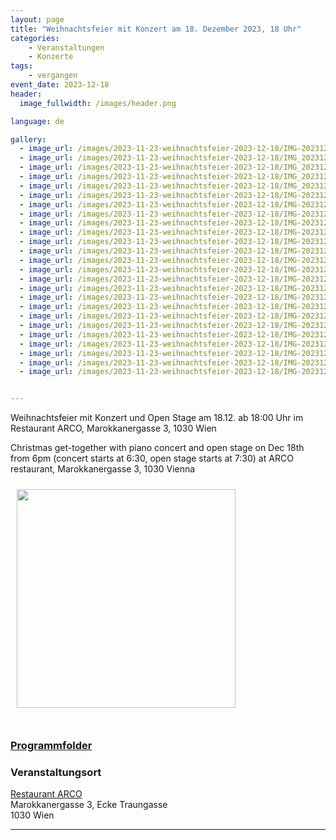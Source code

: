 ```yaml
---
layout: page
title: "Weihnachtsfeier mit Konzert am 18. Dezember 2023, 18 Uhr"
categories:
    - Veranstaltungen
    - Konzerte
tags:
    - vergangen
event_date: 2023-12-18
header:
  image_fullwidth: /images/header.png

language: de

gallery:
  - image_url: /images/2023-11-23-weihnachtsfeier-2023-12-18/IMG-20231218-WA0009.jpg
  - image_url: /images/2023-11-23-weihnachtsfeier-2023-12-18/IMG_20231218_190826.jpg
  - image_url: /images/2023-11-23-weihnachtsfeier-2023-12-18/IMG_20231218_202840.jpg
  - image_url: /images/2023-11-23-weihnachtsfeier-2023-12-18/IMG_20231218_203506.jpg
  - image_url: /images/2023-11-23-weihnachtsfeier-2023-12-18/IMG_20231218_205057.jpg
  - image_url: /images/2023-11-23-weihnachtsfeier-2023-12-18/IMG-20231218-WA0003.jpg
  - image_url: /images/2023-11-23-weihnachtsfeier-2023-12-18/IMG-20231218-WA0006.jpg
  - image_url: /images/2023-11-23-weihnachtsfeier-2023-12-18/IMG-20231218-WA0010.jpg
  - image_url: /images/2023-11-23-weihnachtsfeier-2023-12-18/IMG-20231218-WA0017.jpg
  - image_url: /images/2023-11-23-weihnachtsfeier-2023-12-18/IMG-20231218-WA0020.jpg
  - image_url: /images/2023-11-23-weihnachtsfeier-2023-12-18/IMG-20231218-WA0026.jpg
  - image_url: /images/2023-11-23-weihnachtsfeier-2023-12-18/IMG-20231218-WA0027.jpg
  - image_url: /images/2023-11-23-weihnachtsfeier-2023-12-18/IMG-20231218-WA0028.jpg
  - image_url: /images/2023-11-23-weihnachtsfeier-2023-12-18/IMG-20231218-WA0029.jpg
  - image_url: /images/2023-11-23-weihnachtsfeier-2023-12-18/IMG-20231219-WA0000.jpg
  - image_url: /images/2023-11-23-weihnachtsfeier-2023-12-18/IMG-20231219-WA0001.jpg
  - image_url: /images/2023-11-23-weihnachtsfeier-2023-12-18/IMG-20231219-WA0002.jpg
  - image_url: /images/2023-11-23-weihnachtsfeier-2023-12-18/IMG-20231219-WA0003.jpg
  - image_url: /images/2023-11-23-weihnachtsfeier-2023-12-18/IMG-20231219-WA0004.jpg
  - image_url: /images/2023-11-23-weihnachtsfeier-2023-12-18/IMG-20231219-WA0005.jpg
  - image_url: /images/2023-11-23-weihnachtsfeier-2023-12-18/IMG-20231219-WA0006.jpg
  - image_url: /images/2023-11-23-weihnachtsfeier-2023-12-18/IMG-20231219-WA0008.jpg
  - image_url: /images/2023-11-23-weihnachtsfeier-2023-12-18/IMG-20231219-WA0009.jpg
  - image_url: /images/2023-11-23-weihnachtsfeier-2023-12-18/IMG-20231219-WA0010.jpg
  - image_url: /images/2023-11-23-weihnachtsfeier-2023-12-18/IMG-20231219-WA0011.jpg


---
```



Weihnachtsfeier mit Konzert und Open Stage am 18.12. ab 18:00 Uhr im Restaurant ARCO, Marokkanergasse 3, 1030 Wien

Christmas get-together with piano concert and open stage on Dec 18th from 6pm (concert starts at 6:30, open stage starts at 7:30) at ARCO restaurant, Marokkanergasse 3, 1030 Vienna 

<a href="/images/poster-2023-12-18.png"><img src="/images/poster-2023-12-18.png" style="float:left;" width="350px" hspace="10" vspace="10"></a>


<div style="clear: both;">&nbsp;</div>

<!-- ### <a href="/files/2023-12-18-programm.pdf">Programm</a> -->


### [Programmfolder](/files/2023-12-18-programm.pdf)

### Veranstaltungsort

<a href="https://www.arco-wien.at/">Restaurant ARCO</a><br>
Marokkanergasse 3, Ecke Traungasse<br>
1030 Wien<br>



<div
    data-service="googlemaps"
    data-id="!1m18!1m12!1m3!1d2659.3477799445623!2d16.379385499999994!3d48.19991679999999!2m3!1f0!2f0!3f0!3m2!1i1024!2i768!4f13.1!3m3!1m2!1s0x476d077746b934cd%3A0x24201d34a1285888!2sMarokkanergasse%203%2C%201030%20Wien!5e0!3m2!1sen!2sat!4v1700816389930!5m2!1sen!2sat"
    data-autoscale
></div>

----



